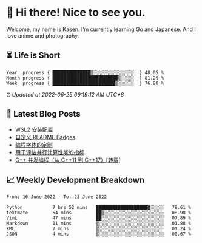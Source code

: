<h1>👋 Hi there! Nice to see you.</h1>

Welcome, my name is Kasen. I’m currently learning Go and Japanese. And I love anime and photography.


## ⏳ Life is Short

<!-- Start of Time Progress Bar -->
``` text
Year  progress { ██████████████▒░░░░░░░░░░░░░░░  } 48.05 %
Month progress { ████████████████████████▒░░░░░  } 81.29 %
Week  progress { ███████████████████████▒░░░░░░  } 76.98 %
```

⏰ *Updated at 2022-06-25 09:19:12 AM UTC+8*

<!-- End of Time Progress Bar -->

## 📝 Latest Blog Posts

<!-- BLOG-POST-LIST:START -->
- [WSL2 安装配置](https://blog.imkasen.com/wsl2-config.html)
- [自定义 README Badges](https://blog.imkasen.com/custom-readme-badges.html)
- [编程字体的定制](https://blog.imkasen.com/coding-fonts-configuration.html)
- [用于评估并行计算性能的指标](https://blog.imkasen.com/parallel-performance-metrics.html)
- [C++ 并发编程（从 C++11 到 C++17）[转载]](https://blog.imkasen.com/cpp-concurrency.html)
<!-- BLOG-POST-LIST:END -->

## 📈 Weekly Development Breakdown

<!--START_SECTION:waka-->

```text
From: 16 June 2022 - To: 23 June 2022

Python           7 hrs 52 mins   ███████████████████▓░░░░░   78.61 %
textmate         54 mins         ██▒░░░░░░░░░░░░░░░░░░░░░░   08.98 %
VimL             47 mins         ██░░░░░░░░░░░░░░░░░░░░░░░   07.89 %
Markdown         11 mins         ▒░░░░░░░░░░░░░░░░░░░░░░░░   01.88 %
XML              7 mins          ▒░░░░░░░░░░░░░░░░░░░░░░░░   01.24 %
JSON             4 mins          ▒░░░░░░░░░░░░░░░░░░░░░░░░   00.67 %
```

<!--END_SECTION:waka-->
